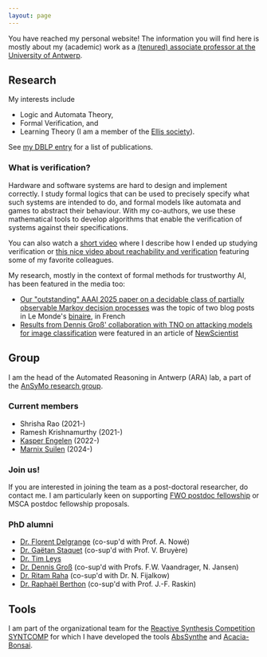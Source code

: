 ```yaml
---
layout: page
---
```


You have reached my personal website! The information you will find here is
mostly about my (academic) work as a [(tenured) associate professor at the
University of
Antwerp](https://www.uantwerpen.be/en/staff/guillermoalberto-perez/).

## Research
My interests include
* Logic and Automata Theory,
* Formal Verification, and
* Learning Theory (I am a member of the [Ellis society](https://ellis.eu/)).

See [my DBLP entry](https://dblp.org/pid/135/6266.html) for a list of publications.

### What is verification?
Hardware and software systems are hard to design and implement correctly. I
study formal logics that can be used to precisely specify what such systems
are intended to do, and formal models like automata and games to abstract
their behaviour. With my co-authors, we use these mathematical tools to
develop algorithms that enable the verification of systems against their
specifications.

You can also watch a [short video](https://youtu.be/vgFFFUj9sYQ) where I
describe how I ended up studying verification or [this nice video about
reachability and
verification](https://youtu.be/IzSs_gJDVzI?si=Nkv4JFuFy8pWmjeL) featuring some
of my favorite colleagues.

My research, mostly in the context of formal methods for
trustworthy AI, has been featured in the media too:
* [Our "outstanding" AAAI 2025 paper on a decidable class of partially observable Markov decision processes](https://www.lemonde.fr/blog/binaire/?p=16271) was the topic of two blog posts in Le Monde's [binaire](https://www.lemonde.fr/blog/binaire/a-propos-de-binaire/), in French
* [Results from Dennis Groß' collaboration with TNO on attacking models for
  image classification](https://www.newscientist.com/article/2253881-small-sticker-could-hide-a-fighter-jet-from-an-enemy-drone/)
  were featured in an article of [NewScientist](https://www.newscientist.com/)

## Group
I am the head of the Automated Reasoning in Antwerp (ARA) lab, a
part of the [AnSyMo research
group](https://www.uantwerpen.be/en/research-groups/ansymo/). 

### Current members
* Shrisha Rao (2021-)
* Ramesh Krishnamurthy (2021-)
* [Kasper Engelen](https://kasperengelen.github.io/) (2022-)
* [Marnix Suilen](https://www.marnixsuilen.nl/) (2024-)

### Join us!
If you are interested in joining the team as a post-doctoral researcher, do
contact me. I am particularly keen on supporting [FWO postdoc
fellowship](https://www.fwo.be/en/support-programmes/all-calls/postdoctoral-researchers/junior-postdoctoral-fellowship/) or MSCA postdoc fellowship proposals.

### PhD alumni
* [Dr. Florent Delgrange](https://delgrange.me/) (co-sup'd with Prof. A. Nowé)
* [Dr. Gaëtan Staquet](https://www.gaetanstaquet.com/) (co-sup'd with Prof. V.
  Bruyère)
* [Dr. Tim Leys](http://timleys.be/)
* [Dr. Dennis Groß](https://dennisgross.org/) (co-sup'd with Profs. F.W.
  Vaandrager, N. Jansen)
* [Dr. Ritam Raha](https://ritamraha.github.io/) (co-sup'd with Dr. N.
  Fijalkow)
* [Dr. Raphaël Berthon](https://di.ulb.ac.be/verif/berthon/) (co-sup'd with Prof.
  J.-F. Raskin)


## Tools
I am part of the organizational team for the [Reactive Synthesis Competition
SYNTCOMP](http://www.syntcomp.org/) for which I have developed the tools
[AbsSynthe](https://github.com/gaperez64/AbsSynthe)
and [Acacia-Bonsai](https://github.com/gaperez64/acacia-bonsai).
